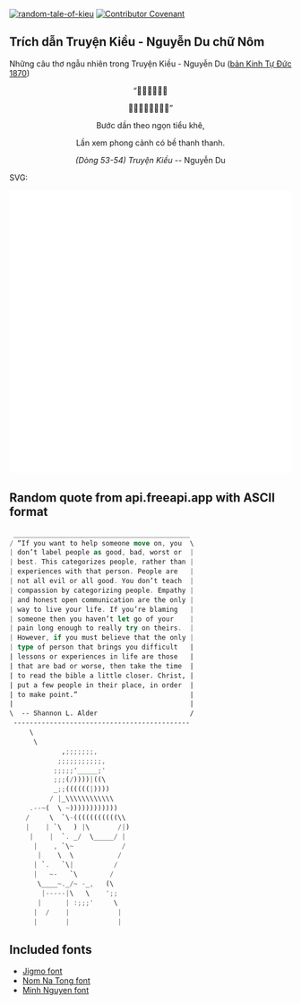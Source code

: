 [![random-tale-of-kieu](https://github.com/huuquyet/random-tale-of-kieu/actions/workflows/random-tale-of-kieu.yml/badge.svg)](https://github.com/huuquyet/random-tale-of-kieu/actions/workflows/random-tale-of-kieu.yml)
[![Contributor Covenant](https://img.shields.io/badge/Contributor%20Covenant-2.1-4baaaa.svg)](.github/CODE_OF_CONDUCT.md "Contributor Covenant 2.1")

## Trích dẫn Truyện Kiều - Nguyễn Du chữ Nôm

Những câu thơ ngẫu nhiên trong Truyện Kiều - Nguyễn Du ([bản Kinh Tự Đức 1870](https://vi.wikisource.org/wiki/Truy%E1%BB%87n_Ki%E1%BB%81u_(b%E1%BA%A3n_Kinh_T%E1%BB%B1_%C4%90%E1%BB%A9c_1870)))

<div align="center">
<!-- START_KIEU -->
      <p class="nom">“𨀈寅蹺𦰟小溪</p>
      <p class="nom">𨁮䀡風景固皮清清”</p>
      <p class="quocngu">Bước dần theo ngọn tiểu khê,</p>
      <p class="quocngu">Lần xem phong cảnh có bề thanh thanh.</p>
      <p class="author"><i>(Dòng 53-54) Truyện Kiều</i> -- Nguyễn Du</p>
<!-- END_KIEU -->
</div>

SVG:

<div align="center">
  <img src="./assets/random-kieu.svg" alt="The Tale of Kieu - Nguyen Du">
</div>

## Random quote from api.freeapi.app with ASCII format

<!-- START_QUOTE -->
```rust
 ____________________________________________
/ “If you want to help someone move on, you  \
| don’t label people as good, bad, worst or  |
| best. This categorizes people, rather than |
| experiences with that person. People are   |
| not all evil or all good. You don’t teach  |
| compassion by categorizing people. Empathy |
| and honest open communication are the only |
| way to live your life. If you’re blaming   |
| someone then you haven’t let go of your    |
| pain long enough to really try on theirs.  |
| However, if you must believe that the only |
| type of person that brings you difficult   |
| lessons or experiences in life are those   |
| that are bad or worse, then take the time  |
| to read the bible a little closer. Christ, |
| put a few people in their place, in order  |
| to make point.”                            |
|                                            |
\  -- Shannon L. Alder                       /
 --------------------------------------------
     \
      \
             ,;;;;;;;,
            ;;;;;;;;;;;,
           ;;;;;'_____;'
           ;;;(/))))|((\
           _;;((((((|))))
          / |_\\\\\\\\\\\\
     .--~(  \ ~))))))))))))
    /     \  `\-(((((((((((\\
    |    | `\   ) |\       /|)
     |    |  `. _/  \_____/ |
      |    , `\~            /
       |    \  \           /
      | `.   `\|          /
      |   ~-   `\        /
       \____~._/~ -_,   (\
        |-----|\   \    ';;
       |      | :;;;'     \
      |  /    |            |
      |       |            |
```
<!-- END_QUOTE -->

## Included fonts

- [Jigmo font](https://github.com/kamichikoichi/jigmo)
- [Nom Na Tong font](https://github.com/nomfoundation/font)
- [Minh Nguyen font](https://github.com/TKYKmori/Minh-Nguyen)
